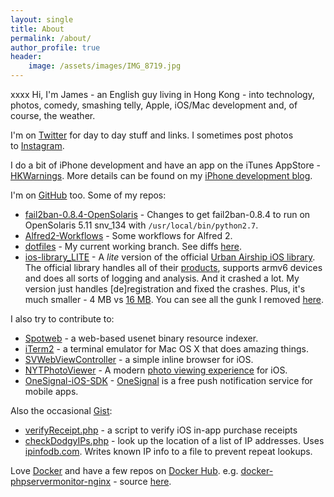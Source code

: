 ```yaml
---
layout: single
title: About
permalink: /about/
author_profile: true
header:
    image: /assets/images/IMG_8719.jpg
---
```


xxxx Hi, I'm James - an English guy living in Hong Kong - into technology, photos, comedy, smashing telly, Apple, iOS/Mac development and, of course, the weather.

I'm on [Twitter][1] for day to day stuff and links. I sometimes post photos to [Instagram][3].

I do a bit of iPhone development and have an app on the iTunes AppStore - [HKWarnings][4]. More details can be found on my [iPhone development blog][6].

I'm on [GitHub][7] too. Some of my repos:

* [fail2ban-0.8.4-OpenSolaris][8] - Changes to get fail2ban-0.8.4 to run on OpenSolaris 5.11 snv_134 with `/usr/local/bin/python2.7`.
* [Alfred2-Workflows][9] - Some workflows for Alfred 2.
* [dotfiles][10] - My current working branch. See diffs [here][11].
* [ios-library_LITE][12] - A *lite* version of the official [Urban Airship iOS library][16]. The official library handles all of their [products][15], supports armv6 devices and does all sorts of logging and analysis. And it crashed a lot. My version just handles [de]registration and fixed the crashes. Plus, it's much smaller - 4 MB vs [16 MB][14]. You can see all the gunk I removed [here][13].

I also try to contribute to:

* [Spotweb][17] - a web-based usenet binary resource indexer.
* [iTerm2][18] - a terminal emulator for Mac OS X that does amazing things.
* [SVWebViewController][19] - a simple inline browser for iOS.
* [NYTPhotoViewer][24] - A modern [photo viewing experience](https://open.blogs.nytimes.com/2015/03/27/a-new-view-for-nytimes-photos/) for iOS.
* [OneSignal-iOS-SDK][25] - [OneSignal](https://onesignal.com/) is a free push notification service for mobile apps.

Also the occasional [Gist][20]:

* [verifyReceipt.php][21] - a script to verify iOS in-app purchase receipts
* [checkDodgyIPs.php][22] - look up the location of a list of IP addresses. Uses [ipinfodb.com][23]. Writes known IP info to a file to prevent repeat lookups.

Love [Docker](https://www.docker.com/) and have a few repos on [Docker Hub](https://hub.docker.com/r/stoutyhk/).
e.g. [docker-phpservermonitor-nginx](https://hub.docker.com/r/stoutyhk/docker-phpservermonitor-nginx/) - source [here](https://bitbucket.org/stouty/docker-phpservermonitor-nginx/src).

   [1]: https://twitter.com/stoutyhk
   [2]: https://alpha.app.net/stouty (alpha stouty link)
   [3]: http://instagram.com/stouty (Instagram)
   [4]: https://itunes.apple.com/hk/app/hkwarnings/id370901118?mt=8 (HKWarnings AppStore Link)
   [5]: https://itunes.apple.com/us/app/id594038629?mt=8&partnerId=30&siteID=4M*lvL2TS6Q
   [6]: http://tiberius-hk.com/ (iphone dev blog)
   [7]: https://github.com/jamesstout
   [8]: https://github.com/jamesstout/fail2ban-0.8.4-OpenSolaris
   [9]: https://github.com/jamesstout/Alfred2-Workflows
[10]: https://github.com/jamesstout/dotfiles/tree/working
[11]: https://github.com/jamesstout/dotfiles/compare/master...working
[12]: https://github.com/jamesstout/ios-library_LITE
[13]: https://github.com/jamesstout/ios-library_LITE/blob/master/CHANGELOG-LITE
[14]: http://com.urbanairship.filereleases.s3.amazonaws.com/libUAirship-latest.zip
[15]: http://urbanairship.com/products
[16]: https://github.com/urbanairship/ios-library
[17]: https://github.com/spotweb/spotweb
[18]: https://github.com/gnachman/iTerm2
[19]:https://github.com/samvermette/SVWebViewController
[20]: https://gist.github.com/jamesstout
[21]: https://gist.github.com/jamesstout/5073237
[22]: https://gist.github.com/jamesstout/5199181
[23]: http://ipinfodb.com/
[24]: https://github.com/jamesstout/NYTPhotoViewer
[25]: https://github.com/jamesstout/OneSignal-iOS-SDK
